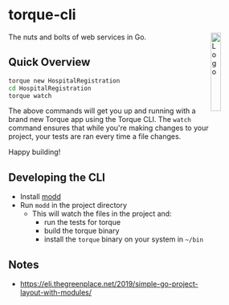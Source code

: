 # torque-cli

<img alt="Logo" align="right" src="https://i.imgur.com/lfT6T9E.png" width="20%" />

The nuts and bolts of web services in Go.

## Quick Overview

```sh
torque new HospitalRegistration
cd HospitalRegistration
torque watch
```

The above commands will get you up and running with a brand new Torque app using the Torque CLI. The `watch` command ensures that while you're making changes to your project, your tests are ran every time a file changes.

Happy building!

## Developing the CLI

- Install [modd](https://github.com/cortesi/modd)
- Run `modd` in the project directory
  - This will watch the files in the project and:
    - run the tests for torque
    - build the torque binary
    - install the `torque` binary on your system in `~/bin`

## Notes

- https://eli.thegreenplace.net/2019/simple-go-project-layout-with-modules/
